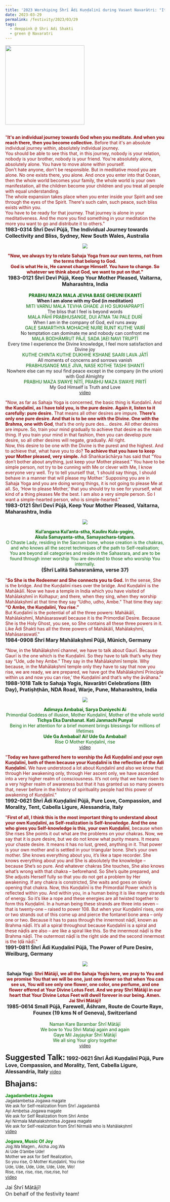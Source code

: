 ```yaml
---
title: '2023 Worshiping Śhrī Ādi Kuṇḍalinī during Vasant Navarātri: "It’s an individual journey towards God when you meditate. And when you reach there, then you become collective." '
date: 2023-03-29
permalink: /festivity/2023/03/29
tags:
  - deeppink @ Shri Adi Shakti
  - green @ Navaratri
---
```


<div style="text-align: left"><img src="/images/image1.png" width="250" /></div><br>

<p>
<font color="DarkRed">"<b>It's an individual journey towards God when you meditate. And when you reach there, then you become collective.</b> Before that it's an absolute individual journey within, absolutely individual journey.<br>
You should be able to see this that, in this journey, nobody is your relation, nobody is your brother, nobody is your friend. You're absolutely alone, absolutely alone. You have to move alone within yourself.<br>
Don't hate anyone, don't be responsible. But in meditative mood you are alone. No one exists there, you alone. And once you enter into that Ocean, then the whole world becomes your family, the whole world is your own manifestation, all the children become your children and you treat all people with equal understanding.<br>
The whole expansion takes place when you enter inside your Spirit and see through the eyes of the Spirit. There's such calm, such peace, such bliss exists within you.<br>
You have to be ready for that journey. That journey is alone in your meditativeness. And the more you find something in your meditation the more you want to go and distribute it to others."</font><br>
<font size="+0"><b>1983-0314 Śhrī Devī Pūjā, The Individual Journey towards Collectivity and Bliss, Sydney, New South Wales, Australia</b></font>
</p>

<div style="text-align: center"><img src="/images/image1147.png" /></div>

<p style="text-align:center;">
<font color="DarkRed"><b>"Now, we always try to relate Sahaja Yoga from our own terms, not from the terms that belong to God.<br> 
God is what He is, He cannot change Himself. You have to change. So whatever we think about God, we want to put on that."</b></font><br>
<font size="+0"><b>1983-0121 Śhrī Devī Pūjā, Keep Your Mother Pleased, Vaitarna, Maharashtra, India</b></font><br>
<br>
<font color="DarkGreen"><b>PRABHU MAZA MALA JEVHA BASE GHEUNI EKANTĪ</b></font><br>
<b>When I am alone with my God (in meditation)</b><br>
<font color="DarkGreen">MITI VARNU MALA TEVHA GHADE JI HO SUKHAPRAPTĪ</font><br>
The bliss that I feel is beyond words<br>
<font color="DarkGreen">MALA PĀHĪ PRABHUSANGE, DUI ATMA TAI PALE DURĪ</font><br>
When I am in the company of God, evil runs away<br>
<font color="DarkGreen">GALE SAMARTHYA MOHACHE NURE RUNT KUTHE VAIRĪ</font><br>
No temptation can dominate me and nobody can confront me<br>
<font color="DarkGreen">MALA BODHĀMRUT PĀJĪ, SADA ]AEI NAVI TRUPTĪ</font><br>
Every time I experience the Divine knowledge, I feel more satisfaction and Divine joy<br>
<font color="DarkGreen">KUTHE CHINTA KUTHE DUKHHE KSHANE SAARI LAVA JĀTĪ</font><br>
All moments of concerns and sorrows vanish<br>
<font color="DarkGreen">PRABHUSANGE MILE JĪVA, NASE KOTHE TASHI SHANTĪ</font><br>
Nowhere else can my soul find peace except in the company (in the union) with God Almighty<br>
<font color="DarkGreen">PRABHU MAZA SWAYE NĪTĪ, PRABHU MAZA SWAYE PRITĪ</font><br>
My God Himself is Truth and Love<br>
<a href="https://seven-teams.github.io/Videos_Links.html">video</a>
</p>

<p>
<font color="DarkRed">"Now, as far as Sahaja Yoga is concerned, the basic thing is Kuṇḍalinī. And <b>the Kuṇḍalinī, as I have told you, is the pure desire. Again it, listen to it carefully: pure desire.</b> That means all other desires are impure. <b>There’s only one pure desire. And that is to be one with the Divine. One with the Brahma, one with God</b>, that’s the only pure des... desire. All other desires are impure. So, train your mind gradually to achieve that desire as the main thing. If you train your mind in that fashion, then you can develop pure desire, so all other desires will negate, gradually. All right.<br>
Now, this desire to be one with the Divine is the purest and the highest. And to achieve that, what have you to do? <b>To achieve that you have to keep your Mother pleased, very simple.</b> Ādi Śhaṅkarāchārya has said that “You don’t bother about anything, just keep your Mother pleased.” You have to be simple person, not try to be cunning with Me or clever with Me, I know everyone very well. Try to tell yourself that, ‘I should say things, I should behave in a manner that will please my Mother.’ Supposing you are in Sahaja Yoga and you are doing wrong things, it is not going to please Me at all. So, ‘How to please Mother,’ that you should try to see for yourself, what kind of a thing pleases Me the best. I am also a very simple person. So I want a simple-hearted person, who is simple-hearted."</font><br>
<font size="+0"><b>1983-0121 Śhrī Devī Pūjā, Keep Your Mother Pleased, Vaitarna, Maharashtra, India</b></font>
</p>

<div style="text-align: center"><img src="/images/image1148.png" /></div>

<p style="text-align:center;">
<font color="DarkGreen"><b>Kul’angana Kul’anta-stha, Kaulinı Kula-yoginı,<br>
Akula Samayanta-stha, Samayachara-tatpara.</b><br>
O Chaste Lady, residing in the Sacrum bone, whose creation is the chakras, and who knows all the secret techniques of the path to Self-realisation;<br>
You are beyond all categories and reside in the Sahasrara, and are to be found through inner worship You are devoted to those who worship You internally.</font><br>
<font size="+0"><b>(Śhrī Lalitā Sahasranāma, verse 37)</b></font>
</p>

<p>
<font color="DarkRed">"<b>So She is the Redeemer and She connects you to God.</b> In the sense, She is the bridge. And the Kuṇḍalinī rises over the bridge. And Kuṇḍalinī is the Mahākālī. Now we have a temple in India which you have visited of Mahālakṣhmī in Kolhapur; and there, when they sing, when they worship Mahālakṣhmī at that time they say “Udho, udho, Ambe.” That time they say: <b>“O Ambe, the Kuṇḍalinī, You rise.”</b><br>
But Kuṇḍalinī is the potential of all the three powers: Mahākālī, Mahālakṣhmī, Mahāsaraswatī because it is the Primordial Desire. Because She is the Holy Ghost, you see, so She contains all these three powers in it. Like Ādi Śhakti has all the three powers of Mahākālī, Mahālakṣhmī, Mahāsaraswatī."</font><br>
<font size="+0"><b>1984-0908 Śhrī Mary Mahālakṣhmī Pūjā, Münich, Germany</b></font>
</p>

<p>
<font color="DarkRed">"Now, in the Mahālakṣhmī channel, we have to talk about Gaurī. Because Gaurī is the one which is the Kuṇḍalinī. So they have to talk that’s why they say “Ude, ude hey Ambe.” They say in the Mahālakṣhmī temple. Why because, in the Mahālakṣhmī temple only they have to say that now you rise, we are ready, we are prepared, we have got the Mahālakṣhmī Principle within us and now you can rise,’ the Kuṇḍalinī and that’s why the āvāhana."</font><br>
<font size="+0"><b>1988-1018 Talk to Sahaja Yogis, Navarātri Celebrations (8th Day), Pratiṣhṭhān, NDA Road, Warje, Pune, Maharashtra, India</b></font>
</p>

<div style="text-align: center"><img src="/images/image1149.png" /></div>

<p style="color:DarkGreen; text-align:center;">
<b>Adimaya Ambabai, Sarya Duniyechi Ai </b><br>
Primordial Goddess of illusion, Mother Kuṇḍalinī, Mother of the whole world<br>
<b>Tichya Eka Darshanat. Koti Janmachi Punyai</b><br>
Being in Her attention for a brief moment brings blessings for millions of lifetimes<br>
<b>Ude Ga Ambabai! Ai! Ude Ga Ambabai!</b><br>
Rise O Mother Kuṇḍalinī, rise<br>
<a href="https://youtu.be/niuCWTNKu0k">video</a>
</p>

<p>
<font color="DarkRed">"<b>Today we have gathered here to worship the Ādi Kuṇḍalinī and your own Kuṇḍalinī, both of them because your Kuṇḍalinī is the reflection of the Ādi Kuṇḍalinī.</b> We have understood a lot about Kuṇḍalinī and also we know that through Her awakening only, through Her ascent only, we have ascended into a very higher realm of consciousness. It’s not only that we have risen to a very higher realm of awareness but that it has granted us so many powers that, never before in the history of spirituality people had this power of awakening of Kuṇḍalinī."</font><br>
<font size="+0"><b>1992-0621 Śhrī Ādi Kuṇḍalinī Pūjā, Pure Love, Compassion, and Morality, Tent, Cabella Ligure, Alessandria, Italy</b></font>
</p>

<p>
<font color="DarkRed">"<b>First of all, I think this is the most important thing to understand about your own Kuṇḍalinī, as Self-realization is Self-knowledge. And the one who gives you Self-knowledge is this, your own Kuṇḍalinī</b>, because when She rises She points it out what are the problems on your chakras. Now, we say that it is pure desire, but we do not know what purity means. It means your chaste desire. It means it has no lust, greed, anything in it. That power is your own mother and is settled in your triangular bone. She’s your own mother. She knows everything about you, it’s like a tape recorder. She knows everything about you and She is absolutely the knowledge – because She’s so pure. And whatever chakras She touches, She also knows what’s wrong with that chakra – beforehand. So She’s quite prepared, and She adjusts Herself fully so that you do not get a problem by Her awakening. If any chakra is constricted, She waits and goes on slowly opening that chakra. Now, this Kuṇḍalinī is the Primordial Power which is reflected within you. And within you, in a human being it is like many strands of energy. So it’s like a rope and these energies are all twisted together to form this Kuṇḍalinī. In a human being these strands are three into seven – that is twenty-one – raised to power 108. But when your Kuṇḍalinī rises, one or two strands out of this come up and pierce the fontanel bone area – only one or two. Because it has to pass through the innermost nāḍī, known as Brahma nāḍī. It’s all a spiral throughout because Kuṇḍalinī is a spiral and these nāḍīs are also – are like a spiral like this. So the innermost nāḍī is the Brahma nāḍī. The outermost nāḍī is the right side and the second innermost is the Iḍā nāḍī."</font><br>
<font size="+0"><b>1991-0811 Śhrī Ādi Kuṇḍalinī Pūjā, The Power of Pure Desire, Weilburg, Germany</b></font>
</p>

<div style="text-align: center"><img src="/images/image1150.png" /></div>

<p style=" text-align:center;">
<b>Sahaja Yogi:</b> <font color="DarkRed"><b>Shrī Mātājī, we all the Sahaja Yogis here, we pray to You and we promise You that we will be one, just one flower so that when You can see us, 
You will see only one flower, one color, one perfume, and one flower offered at Your Divine Lotus Feet. 
And we pray Shrī Mātājī in our heart that Your Divine Lotus Feet will dwell forever in our being. Amen.<br> 
Jai Shrī Mātājī!</b></font><br>
<font size="+0"><b>1985-0614 Small Pūjā, Farewell, Āśhram, Route de Courte Raye, Founex (19 kms N of Geneva), Switzerland</b></font><br>
<br>
<font color="DarkGreen">Naman Kare Barambar Śhrī Mātājī<br>
We bow to You Shri Mataji again and again<br>
Gaye Mil Jayjaykar Śhrī Mātājī<br>
We all sing Your glory together</font><br>
<a href="https://seven-teams.github.io/Videos_Links.html">video</a>
</p>

<font size="+2"><b>Suggested Talk:</b></font> 
<font size="+0"><b>1992-0621 Śhrī Ādi Kuṇḍalinī Pūjā, Pure Love, Compassion, and Morality, Tent, Cabella Ligure, Alessandria, Italy</b></font>
<a href="https://vimeo.com/674360493"> video</a><br>

<font size="+2"><b>Bhajans:</b></font>

<p>
<font color="green"><b>Jagadambetza Jogwa</b></font><br>
<font size="-1">Jagadambetsa Jogawa magate<br>
We ask for Self-realization from Śhrī Jagadambā<br>
Ayi Ambetsa Jogawa magate<br>
We ask for Self Realization from Shri Ambe<br>
Ayi Nirmala Mahalakshmitsa Jogawa magate<br>
We ask for Self-realization from Śhrī Nirmalā who is Mahālakṣhmī</font><br>
<a href="https://seven-teams.github.io/Videos_Links.html">video</a>
</p>

<p>
<font color="green"><b>Jogawa, Music Of Joy</b></font><br>
<font size="-1">Jog.Wa Magen., Aicha Jog.Wa<br>
Ai Ude G’ambe Ude!<br>
Mother we ask for Self Realization,<br>
So you rise, O Mother Kuṇḍalinī, You rise<br>
Ude, Ude, Ude, Ude, Ude, Ude, Wo!<br>
Rise, rise, rise, rise, rise,rise, ho!</font><br>
<a href="https://seven-teams.github.io/Videos_Links.html">video</a>
</p>


<p>
<font size="+0">Jai Śhrī Mātājī!<br>
On behalf of the festivity team!</font>
</p>